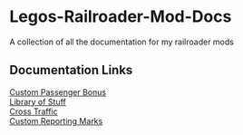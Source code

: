 # Legos-Railroader-Mod-Docs
A collection of all the documentation for my railroader mods

## Documentation Links
[Custom Passenger Bonus](https://github.com/legotrainkid/Legos-Railroader-Mod-Docs/blob/main/Custom-Passenger-Bonus.md#legos-custom-passenger-bonus)  
[Library of Stuff](https://github.com/legotrainkid/Legos-Railroader-Mod-Docs/blob/main/Library-Of-Stuff.md#legos-library-of-stuff)  
[Cross Traffic](https://github.com/legotrainkid/Legos-Railroader-Mod-Docs/blob/main/Cross-Traffic.md#legos-cross-traffic)  
[Custom Reporting Marks](https://github.com/legotrainkid/Legos-Railroader-Mod-Docs/blob/main/Custom-Reporting-Marks.md#legos-custom-reporting-marks)  

